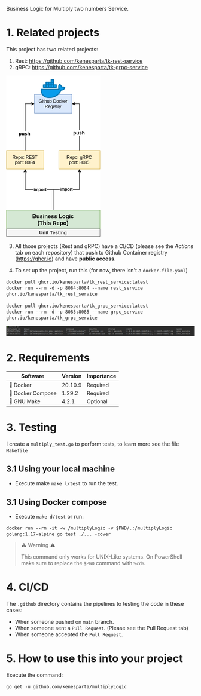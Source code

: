 Business Logic for Multiply two numbers Service.

# 1. Related projects

This project has two related projects:

1. Rest: https://github.com/kenesparta/tk-rest-service
2. gRPC: https://github.com/kenesparta/tk-grpc-service

![Tux, the Linux mascot](arch.png)

3. All those projects (Rest and gRPC) have a CI/CD (please see the *Actions* tab on each repository) that push to Github
Container registry (https://ghcr.io) and have **public access**.

4. To set up the project, run this (for now, there isn't a `docker-file.yaml`)
```shell
docker pull ghcr.io/kenesparta/tk_rest_service:latest
docker run --rm -d -p 8084:8084 --name rest_service ghcr.io/kenesparta/tk_rest_service

docker pull ghcr.io/kenesparta/tk_grpc_service:latest
docker run --rm -d -p 8085:8085 --name grpc_service ghcr.io/kenesparta/tk_grpc_service

```

![Tux, the Linux mascot](result.png)

# 2. Requirements

| Software         | Version | Importance                   |
| ---------------- | ------- | ---------------------------- |
| 🐳 Docker         | 20.10.9 | Required                     |
| 🐙 Docker Compose | 1.29.2  | Required                     |
| 🐃 GNU Make       | 4.2.1   | Optional                     |

# 3. Testing

I create a `multiply_test.go` to perform tests, to learn more see the file `Makefile`

## 3.1 Using your local machine

- Execute make `make l/test` to run the test.

## 3.1 Using Docker compose

- Execute `make d/test` or run:

```shell
docker run --rm -it -w /multiplyLogic -v $PWD/.:/multiplyLogic golang:1.17-alpine go test ./... -cover
```

> ⚠️ Warning ⚠️
>
> This command only works for UNIX-Like systems. On PowerShell make sure to replace the `$PWD` command with `%cd%`

# 4. CI/CD

The `.github` directory contains the pipelines to testing the code in these cases:

- When someone pushed on `main` branch.
- When someone sent a `Pull Request`. (Please see the Pull Request tab)
- When someone accepted the `Pull Request`.

# 5. How to use this into your project

Execute the command:

```shell
go get -u github.com/kenesparta/multiplyLogic
```
